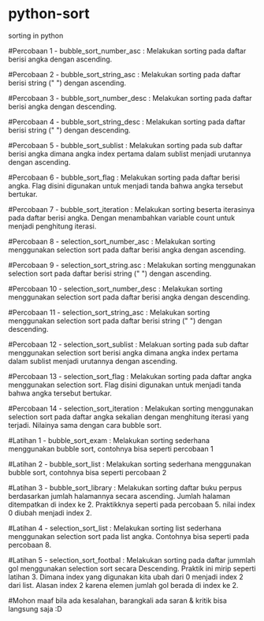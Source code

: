 # python-sort
sorting in python 


#Percobaan 1 - bubble_sort_number_asc : Melakukan sorting pada daftar berisi angka dengan ascending. 

#Percobaan 2 - bubble_sort_string_asc : Melakukan sorting pada daftar berisi string (" ") dengan ascending.

#Percobaan 3 - bubble_sort_number_desc : Melakukan sorting pada daftar berisi angka dengan descending.

#Percobaan 4 - bubble_sort_string_desc : Melakukan sorting pada daftar berisi string (" ") dengan descending.

#Percobaan 5 - bubble_sort_sublist : Melakukan sorting pada sub daftar berisi angka dimana angka index pertama dalam sublist menjadi urutannya dengan ascending.

#Percobaan 6 - bubble_sort_flag : Melakukan sorting pada daftar berisi angka. Flag disini digunakan untuk menjadi tanda bahwa angka tersebut bertukar.

#Percobaan 7 - bubble_sort_iteration : Melakukan sorting beserta iterasinya pada daftar berisi angka. Dengan menambahkan variable count untuk menjadi penghitung iterasi.

#Percobaan 8 - selection_sort_number_asc : Melakukan sorting menggunakan selection sort pada daftar berisi angka dengan ascending.

#Percobaan 9 - selection_sort_string.asc : Melakukan sorting menggunakan selection sort pada daftar berisi string (" ") dengan ascending.

#Percobaan 10 - selection_sort_number_desc : Melakukan sorting menggunakan selection sort pada daftar berisi angka dengan descending.

#Percobaan 11 - selection_sort_string_asc : Melakukan sorting menggunakan selection sort pada daftar berisi string (" ") dengan descending.

#Percobaan 12 - selection_sort_sublist : Melakuan sorting pada sub daftar menggunakan selection sort berisi angka dimana angka index pertama dalam sublist menjadi urutannya dengan ascending.

#Percobaan 13 - selection_sort_flag : Melakukan sorting pada daftar angka menggunakan selection sort. Flag disini digunakan untuk menjadi tanda bahwa angka tersebut bertukar. 

#Percobaan 14 - selection_sort_iteration : Melakukan sorting menggunakan selection sort pada daftar angka sekalian dengan menghitung iterasi yang terjadi. Nilainya sama dengan cara bubble sort.

#Latihan 1 - bubble_sort_exam : Melakukan sorting sederhana menggunakan bubble sort, contohnya bisa seperti percobaan 1

#Latihan 2 - bubble_sort_list : Melakukan sorting sederhana menggunakan bubble sort, contohnya bisa
seperti percobaan 2

#Latihan 3 - bubble_sort_library : Melakukan sorting daftar buku perpus berdasarkan jumlah halamannya secara ascending. Jumlah halaman ditempatkan di index ke 2. Praktikknya seperti pada percobaan 5. nilai index 0 diubah menjadi index 2.

#Latihan 4 - selection_sort_list : Melakukan sorting list sederhana menggunakan selection sort pada list angka. Contohnya bisa seperti pada percobaan 8.

#Latihan 5 - selection_sort_footbal : Melakukan sorting pada daftar jummlah gol menggunakan selection sort secara Descending. Praktik ini mirip seperti latihan 3. Dimana index yang digunakan kita ubah dari 0 menjadi index 2 dari list. Alasan index 2 karena elemen jumlah gol berada di index ke 2.

#Mohon maaf bila ada kesalahan, barangkali ada saran & kritik bisa langsung saja :D
